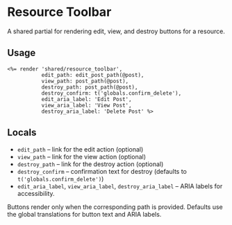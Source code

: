 # Resource Toolbar

A shared partial for rendering edit, view, and destroy buttons for a resource.

## Usage

```
<%= render 'shared/resource_toolbar',
           edit_path: edit_post_path(@post),
           view_path: post_path(@post),
           destroy_path: post_path(@post),
           destroy_confirm: t('globals.confirm_delete'),
           edit_aria_label: 'Edit Post',
           view_aria_label: 'View Post',
           destroy_aria_label: 'Delete Post' %>
```

## Locals

- `edit_path` – link for the edit action (optional)
- `view_path` – link for the view action (optional)
- `destroy_path` – link for the destroy action (optional)
- `destroy_confirm` – confirmation text for destroy (defaults to `t('globals.confirm_delete')`)
- `edit_aria_label`, `view_aria_label`, `destroy_aria_label` – ARIA labels for accessibility.

Buttons render only when the corresponding path is provided. Defaults use the global translations for button text and ARIA labels.
